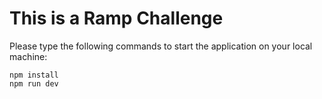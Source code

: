 # This is a Ramp Challenge

Please type the following commands to start the application on your local machine:
````
npm install
npm run dev
````
